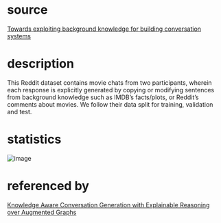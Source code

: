 # source
[Towards exploiting background knowledge for building conversation systems](https://arxiv.org/pdf/1809.08205.pdf)
# description
This Reddit dataset contains movie chats from two participants, wherein each response is explicitly generated by copying or modifying sentences from background knowledge such as IMDB’s facts/plots, or Reddit’s comments about movies. We follow their data split for training, validation
and test.
# statistics
![image](https://user-images.githubusercontent.com/51369075/96951818-e714c680-151f-11eb-952b-86a4cf5d6ac2.png)
# referenced by
[Knowledge Aware Conversation Generation with Explainable Reasoning over Augmented Graphs](https://arxiv.org/pdf/1903.10245v4.pdf)
